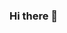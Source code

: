 ### Hi there 👋

<!--
**hajilok/hajilok** is a ✨ _special_ ✨ repository because its `README.md` (this file) appears on your GitHub profile.

Here are some ideas to get you started:


🌱 I’m currently learning Any Code
💬 Ask me Any about ...
📫. How to reach me: In My Social Media

Masih Pemula Puh Jadi Saya Terbuka Untuk Di ajari Banyak Hal 😁

-->
